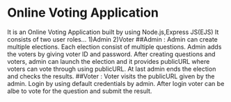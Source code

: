# Online Voting Application

It is an Online Voting Application built by using Node.js,Express JS(EJS) It consists of two user roles...
1)Admin 2)Voter
##Admin : Admin can create multiple elections.
Each election consist of multiple questions.
Admin adds the voters by giving voter ID and password.
After creating questions and voters, admin can launch the election and it provides publicURL where voters can vote
through using publicURL.
At last admin ends the election and checks the results.
##Voter : Voter visits the publicURL given by the admin.
Login by using default credentials by admin.
After login voter can be albe to vote for the question and submit the result.
